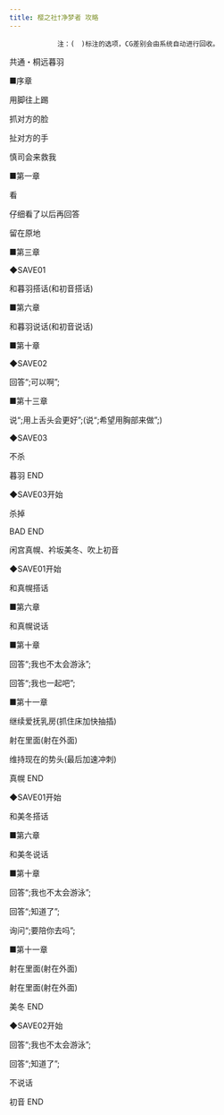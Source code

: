 ```yaml
---
title: 樱之社†净梦者 攻略
---
```


                注：(　)标注的选项，CG差别会由系统自动进行回收。



共通・桐远暮羽



■序章

用脚往上踢

抓对方的脸

扯对方的手

慎司会来救我

■第一章

看

仔细看了以后再回答

留在原地

■第三章

◆SAVE01

和暮羽搭话(和初音搭话)

■第六章

和暮羽说话(和初音说话)

■第十章

◆SAVE02

回答“;可以啊”;

■第十三章

说“;用上舌头会更好”;(说“;希望用胸部来做”;)

◆SAVE03

不杀



暮羽 END



◆SAVE03开始

杀掉



BAD END



闲宫真幌、衿坂美冬、吹上初音



◆SAVE01开始

和真幌搭话

■第六章

和真幌说话

■第十章

回答“;我也不太会游泳”;

回答“;我也一起吧”;

■第十一章

继续爱抚乳房(抓住床加快抽插)

射在里面(射在外面)

维持现在的势头(最后加速冲刺)



真幌 END



◆SAVE01开始

和美冬搭话

■第六章

和美冬说话

■第十章

回答“;我也不太会游泳”;

回答“;知道了”;

询问“;要陪你去吗”;

■第十一章

射在里面(射在外面)

射在里面(射在外面)



美冬 END



◆SAVE02开始

回答“;我也不太会游泳”;

回答“;知道了”;

不说话



初音 END


              
